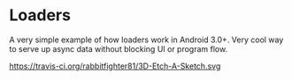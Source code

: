 # Loaders

A very simple example of how loaders work in Android 3.0+. Very cool way to serve up async data without blocking UI or program flow. 

https://travis-ci.org/rabbitfighter81/3D-Etch-A-Sketch.svg
